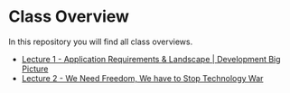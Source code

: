 # Class Overview

In this repository you will find all class overviews.

- [Lecture 1 - Application Requirements & Landscape | Development Big Picture](../class-overview/Lecture-01/README.md)
- [Lecture 2 - We Need Freedom, We have to Stop Technology War](../class-overview/Lecture-02/README.md)
